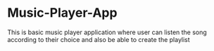 # Music-Player-App
This is basic music player application where user can listen the song according to their choice and also be able to  create the playlist
